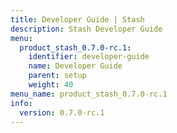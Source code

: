 ```yaml
---
title: Developer Guide | Stash
description: Stash Developer Guide
menu:
  product_stash_0.7.0-rc.1:
    identifier: developer-guide
    name: Developer Guide
    parent: setup
    weight: 40
menu_name: product_stash_0.7.0-rc.1
info:
  version: 0.7.0-rc.1
---
```


